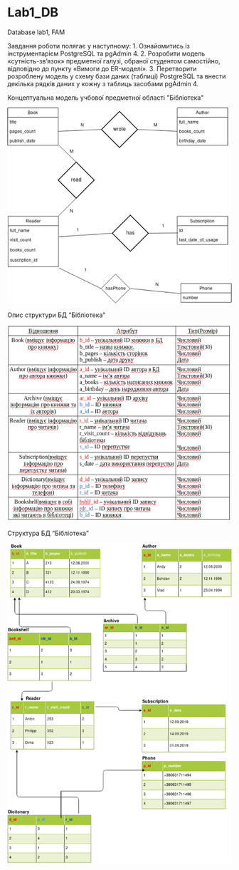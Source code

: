 # Lab1_DB
Database lab1, FAM


Завдання роботи полягає у наступному:
    1. Ознайомитись із інструментарієм PostgreSQL та pgAdmin 4.
    2. Розробити модель «сутність-зв’язок» предметної галузі, обраної
студентом самостійно, відповідно до пункту «Вимоги до ER-моделі».
    3. Перетворити розроблену модель у схему бази даних (таблиці) PostgreSQL
та внести декілька рядків даних у кожну з таблиць засобами pgAdmin 4.


Концептуальна модель учбової предметної області 
"Бібліотека"

![DB_Scheme](images/DB_scheme(1).png)

Опис структури БД “Бібліотека”

![Tables](images/t.png)

Структура БД “Бібліотека”

![Struct](images/123(3).png)
